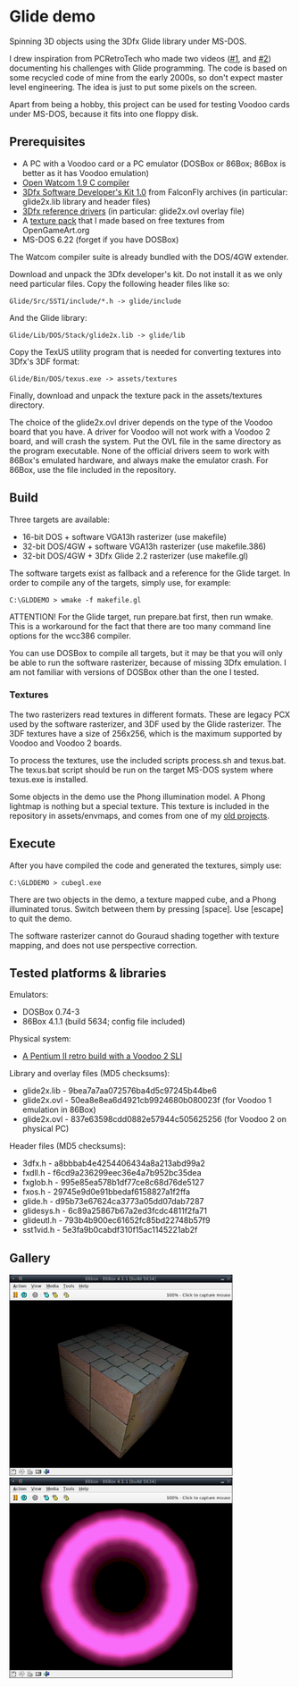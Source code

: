 # Glide demo

Spinning 3D objects using the 3Dfx Glide library under MS-DOS. 

I drew inspiration from PCRetroTech who made two videos ([#1](https://www.youtube.com/watch?v=jjbqfmbs6Q8), 
and [#2](https://www.youtube.com/watch?v=i47tSCI0L2w)) documenting his 
challenges with Glide programming. The code is based on some recycled code 
of mine from the early 2000s, so don't expect master level engineering. The 
idea is just to put some pixels on the screen.

Apart from being a hobby, this project can be used for testing Voodoo cards 
under MS-DOS, because it fits into one floppy disk.

## Prerequisites

* A PC with a Voodoo card or a PC emulator (DOSBox or 86Box; 86Box is better as it has Voodoo emulation)
* [Open Watcom 1.9 C compiler](https://github.com/open-watcom/open-watcom-1.9/releases/download/ow1.9/open-watcom-c-dos-1.9.exe)
* [3Dfx Software Developer's Kit 1.0](http://falconfly.3dfx.pl/downloads/3dfx_Software_Developer_Kit_v10.rar) from FalconFly archives (in particular: glide2x.lib library and header files)
* [3Dfx reference drivers](https://www.vogonsdrivers.com/index.php?catid=12) (in particular: glide2x.ovl overlay file)
* A [texture pack](https://drive.google.com/file/d/1e9myBNpWHDAlyTtKmfqpKNdgcAeiuVQ_/view?usp=share_link) that I made based on free textures from OpenGameArt.org
* MS-DOS 6.22 (forget if you have DOSBox)

The Watcom compiler suite is already bundled with the DOS/4GW extender.

Download and unpack the 3Dfx developer's kit. Do not install it as we only 
need particular files. Copy the following header files like so:

    Glide/Src/SST1/include/*.h -> glide/include

And the Glide library:

    Glide/Lib/DOS/Stack/glide2x.lib -> glide/lib

Copy the TexUS utility program that is needed for converting textures into 
3Dfx's 3DF format:

    Glide/Bin/DOS/texus.exe -> assets/textures

Finally, download and unpack the texture pack in the assets/textures directory.

The choice of the glide2x.ovl driver depends on the type of the Voodoo board
that you have. A driver for Voodoo will not work with a Voodoo 2 board, and 
will crash the system. Put the OVL file in the same directory as the program 
executable. None of the official drivers seem to work with 86Box's emulated 
hardware, and always make the emulator crash. For 86Box, use the file included 
in the repository.

## Build

Three targets are available:

* 16-bit DOS + software VGA13h rasterizer (use makefile)
* 32-bit DOS/4GW + software VGA13h rasterizer (use makefile.386)
* 32-bit DOS/4GW + 3Dfx Glide 2.2 rasterizer (use makefile.gl)

The software targets exist as fallback and a reference for the Glide target. 
In order to compile any of the targets, simply use, for example:

    C:\GLDDEMO > wmake -f makefile.gl

ATTENTION! For the Glide target, run prepare.bat first, then run wmake. This 
is a workaround for the fact that there are too many command line options for 
the wcc386 compiler.

You can use DOSBox to compile all targets, but it may be that you will only
be able to run the software rasterizer, because of missing 3Dfx emulation. 
I am not familiar with versions of DOSBox other than the one I tested.

### Textures

The two rasterizers read textures in different formats. These are legacy PCX 
used by the software rasterizer, and 3DF used by the Glide rasterizer. The 3DF 
textures have a size of 256x256, which is the maximum supported by Voodoo and 
Voodoo 2 boards.

To process the textures, use the included scripts process.sh and texus.bat. 
The texus.bat script should be run on the target MS-DOS system where texus.exe
is installed.

Some objects in the demo use the Phong illumination model. A Phong lightmap is 
nothing but a special texture. This texture is included in the repository in 
assets/envmaps, and comes from one of my [old projects](https://github.com/efliks/doseffects).

## Execute

After you have compiled the code and generated the textures, simply use:

    C:\GLDDEMO > cubegl.exe

There are two objects in the demo, a texture mapped cube, and a Phong 
illuminated torus. Switch between them by pressing [space]. Use [escape] to 
quit the demo. 

The software rasterizer cannot do Gouraud shading together with texture 
mapping, and does not use perspective correction.

## Tested platforms & libraries

Emulators:
* DOSBox 0.74-3
* 86Box 4.1.1 (build 5634; config file included)

Physical system:
* [A Pentium II retro build with a Voodoo 2 SLI](https://www.vogons.org/viewtopic.php?p=1244505#p1244505)

Library and overlay files (MD5 checksums):
* glide2x.lib - 9bea7a7aa072576ba4d5c97245b44be6
* glide2x.ovl - 50ea8e8ea6d4921cb9924680b080023f (for Voodoo 1 emulation in 86Box)
* glide2x.ovl - 837e63598cdd0882e57944c505625256 (for Voodoo 2 on physical PC)

Header files (MD5 checksums):
* 3dfx.h - a8bbbab4e4254406434a8a213abd99a2  
* fxdll.h - f6cd9a236299eec36e4a7b952bc35dea
* fxglob.h - 995e85ea578b1df77ce8c68d76de5127
* fxos.h - 29745e9d0e91bbedaf6158827a1f2ffa
* glide.h - d95b73e67624ca3773a05dd07dab7287
* glidesys.h - 6c89a25867b67a2ed3fcdc4811f2fa71
* glideutl.h - 793b4b900ec61652fc85bd22748b57f9
* sst1vid.h - 5e3fa9b0cabdf310f15ac1145221ab2f

## Gallery

<img src="./gallery/cube.png" alt="Cube image" width="400" />

<img src="./gallery/torus.png" alt="Torus image" width="400" />
